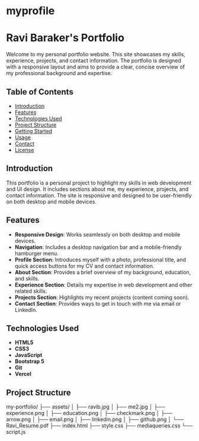 # myprofile

# Ravi Baraker's Portfolio

Welcome to my personal portfolio website. This site showcases my skills, experience, projects, and contact information. The portfolio is designed with a responsive layout and aims to provide a clear, concise overview of my professional background and expertise.

## Table of Contents

- [Introduction](#introduction)
- [Features](#features)
- [Technologies Used](#technologies-used)
- [Project Structure](#project-structure)
- [Getting Started](#getting-started)
- [Usage](#usage)
- [Contact](#contact)
- [License](#license)

## Introduction

This portfolio is a personal project to highlight my skills in web development and UI design. It includes sections about me, my experience, projects, and contact information. The site is responsive and designed to be user-friendly on both desktop and mobile devices.

## Features

- **Responsive Design**: Works seamlessly on both desktop and mobile devices.
- **Navigation**: Includes a desktop navigation bar and a mobile-friendly hamburger menu.
- **Profile Section**: Introduces myself with a photo, professional title, and quick access buttons for my CV and contact information.
- **About Section**: Provides a brief overview of my background, education, and skills.
- **Experience Section**: Details my expertise in web development and other related skills.
- **Projects Section**: Highlights my recent projects (content coming soon).
- **Contact Section**: Provides ways to get in touch with me via email or LinkedIn.

## Technologies Used

- **HTML5**
- **CSS3**
- **JavaScript**
- **Bootstrap 5**
- **Git**
- **Vercel**

## Project Structure
my-portfolio/
├── assets/
│ ├── ravib.jpg
│ ├── me2.jpg
│ ├── experience.png
│ ├── education.png
│ ├── checkmark.png
│ ├── arrow.png
│ ├── email.png
│ ├── linkedin.png
│ ├── github.png
│ └── Ravi_Resume.pdf
├── index.html
├── style.css
├── mediaqueries.css
└── script.js
